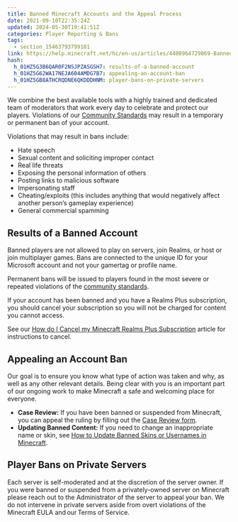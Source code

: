 ```yaml
---
title: Banned Minecraft Accounts and the Appeal Process
date: 2021-09-10T22:35:24Z
updated: 2024-05-30T19:41:51Z
categories: Player Reporting & Bans
tags:
  - section_15463793799181
link: https://help.minecraft.net/hc/en-us/articles/4408964729869-Banned-Minecraft-Accounts-and-the-Appeal-Process
hash:
  h_01HZ5G3B6QAR0F2NSJPZASGSH7: results-of-a-banned-account
  h_01HZ5G62WA17NEJA604AMDG7B7: appealing-an-account-ban
  h_01HZ5GB8ATHCRQDNE6QKDDDHNM: player-bans-on-private-servers
---
```


We combine the best available tools with a highly trained and dedicated team of moderators that work every day to celebrate and protect our players. Violations of our [Community Standards](https://www.minecraft.net/en-us/community-standards) may result in a temporary or permanent ban of your account.

Violations that may result in bans include:

- Hate speech
- Sexual content and soliciting improper contact
- Real life threats
- Exposing the personal information of others
- Posting links to malicious software
- Impersonating staff
- Cheating/exploits (this includes anything that would negatively affect another person’s gameplay experience)
- General commercial spamming

## Results of a Banned Account

Banned players are not allowed to play on servers, join Realms, or host or join multiplayer games. Bans are connected to the unique ID for your Microsoft account and not your gamertag or profile name.

Permanent bans will be issued to players found in the most severe or repeated violations of the [community standards](https://www.minecraft.net/en-us/community-standards).

If your account has been banned and you have a Realms Plus subscription, you should cancel your subscription so you will not be charged for content you cannot access.

See our [How do I Cancel my Minecraft Realms Plus Subscription](../Manage-Realms-Subscriptions/How-Do-I-Renew-an-Expired-Minecraft-Bedrock-Edition-Realm-Subscription.md#h_01FGCVE88JFXE24WPYJJHZGQ9W) article for instructions to cancel.

## Appealing an Account Ban

Our goal is to ensure you know what type of action was taken and why, as well as any other relevant details. Being clear with you is an important part of our ongoing work to make Minecraft a safe and welcoming place for everyone.

- **Case Review:** If you have been banned or suspended from Minecraft, you can appeal the ruling by filling out the [Case Review form](https://aka.ms/Case-Review-Minecraft).
- **Updating Banned Content:** If you need to change an inappropriate name or skin, see [How to Update Banned Skins or Usernames in Minecraft](./How-to-Update-Banned-Skins-or-Usernames-in-Minecraft.md).

## Player Bans on Private Servers

Each server is self-moderated and at the discretion of the server owner. If you were banned or suspended from a privately-owned server on Minecraft please reach out to the Administrator of the server to appeal your ban. We do not intervene in private servers aside from overt violations of the Minecraft EULA and our Terms of Service.
